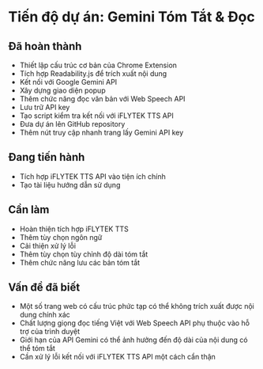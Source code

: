 # Tiến độ dự án: Gemini Tóm Tắt & Đọc

## Đã hoàn thành
- Thiết lập cấu trúc cơ bản của Chrome Extension
- Tích hợp Readability.js để trích xuất nội dung
- Kết nối với Google Gemini API
- Xây dựng giao diện popup
- Thêm chức năng đọc văn bản với Web Speech API
- Lưu trữ API key
- Tạo script kiểm tra kết nối với iFLYTEK TTS API
- Đưa dự án lên GitHub repository
- Thêm nút truy cập nhanh trang lấy Gemini API key

## Đang tiến hành
- Tích hợp iFLYTEK TTS API vào tiện ích chính
- Tạo tài liệu hướng dẫn sử dụng

## Cần làm
- Hoàn thiện tích hợp iFLYTEK TTS
- Thêm tùy chọn ngôn ngữ
- Cải thiện xử lý lỗi
- Thêm tùy chọn tùy chỉnh độ dài tóm tắt
- Thêm chức năng lưu các bản tóm tắt

## Vấn đề đã biết
- Một số trang web có cấu trúc phức tạp có thể không trích xuất được nội dung chính xác
- Chất lượng giọng đọc tiếng Việt với Web Speech API phụ thuộc vào hỗ trợ của trình duyệt
- Giới hạn của API Gemini có thể ảnh hưởng đến độ dài của nội dung có thể tóm tắt
- Cần xử lý lỗi kết nối với iFLYTEK TTS API một cách cẩn thận